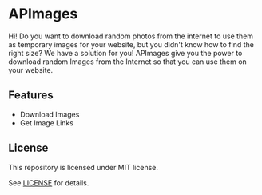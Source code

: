 # APImages

Hi! Do you want to download random photos from the internet to use them as temporary images for your website, but you didn't know how to find the right size? We have a solution for you! APImages give you the power to download random Images from the Internet so that you can use them on your website.

## Features

 - Download Images
 - Get Image Links


## License
This repository is licensed under MIT license.

See <a target="_blank" href="https://raw.githubusercontent.com/AbdulRKB/APImages/main/LICENSE">LICENSE</a> for details.
